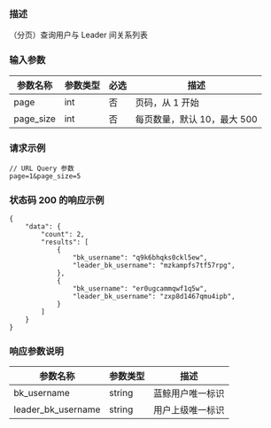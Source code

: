 ### 描述

（分页）查询用户与 Leader 间关系列表

### 输入参数

| 参数名称      | 参数类型 | 必选 | 描述                |
|-----------|------|----|-------------------|
| page      | int  | 否  | 页码，从 1 开始         |
| page_size | int  | 否  | 每页数量，默认 10，最大 500 |

### 请求示例

```
// URL Query 参数
page=1&page_size=5
```

### 状态码 200 的响应示例

```json5
{
    "data": {
        "count": 2,
        "results": [
            {
                "bk_username": "q9k6bhqks0ckl5ew",
                "leader_bk_username": "mzkampfs7tf57rpg",
            },
            {
                "bk_username": "er0ugcammqwf1q5w",
                "leader_bk_username": "zxp8d1467qmu4ipb",
            }
        ]
    }
}
```

### 响应参数说明

| 参数名称               | 参数类型   | 描述       |
|--------------------|--------|----------|
| bk_username        | string | 蓝鲸用户唯一标识 |
| leader_bk_username | string | 用户上级唯一标识 |
